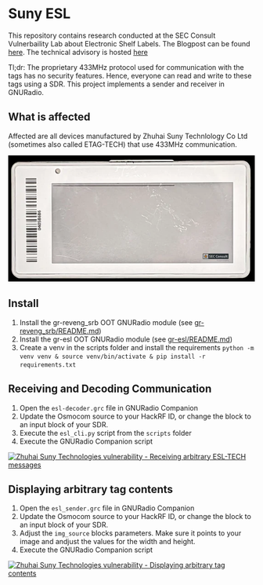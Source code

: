# Suny ESL

This repository contains research conducted at the SEC Consult Vulnerbaility Lab about Electronic Shelf Labels.
The Blogpost can be found [here](https://sec-consult.com/blog/detail/blackmail-roulette-the-risks-of-electronic-shelf-labels-for-retail-and-critical-infrastructure/).
The technical advisory is hosted [here](https://sec-consult.com/vulnerability-lab/advisory/replay-attacks-displaying-arbitrary-contents-in-zhuhai-suny-technology-esl-tag-etag-tech-protocol-electronic-shelf-labels/)

Tl;dr: The proprietary 433MHz protocol used for communication with the tags has no security features. Hence, everyone can read and write to these tags using a SDR.
This project implements a sender and receiver in GNURadio.

## What is affected

Affected are all devices manufactured by Zhuhai Suny Technlology Co Ltd (sometimes also called ETAG-TECH) that use 433MHz communication.

![ESL tag](img/tag.webp)


## Install

1. Install the gr-reveng_srb OOT GNURadio module (see [gr-reveng_srb/README.md](gr-reveng_srb/README.md))
2. Install the gr-esl OOT GNURadio module (see [gr-esl/README.md](gr-esl/README.md))
3. Create a venv in the scripts folder and install the requirements `python -m venv venv & source venv/bin/activate & pip install -r requirements.txt`


## Receiving and Decoding Communication


1. Open the `esl-decoder.grc` file in GNURadio Companion
2. Update the Osmocom source to your HackRF ID, or change the block to an input block of your SDR.
3. Execute the `esl_cli.py` script from the `scripts` folder
4. Execute the GNURadio Companion script

[![Zhuhai Suny Technologies vulnerability - Receiving arbitrary ESL-TECH messages](http://img.youtube.com/vi/x7t0QViu2gU/0.jpg)](http://www.youtube.com/watch?v=x7t0QViu2gU "Zhuhai Suny Technologies vulnerability - Receiving arbitrary ESL-TECH messages")

## Displaying arbitrary tag contents


1. Open the `esl_sender.grc` file in GNURadio Companion
2. Update the Osmocom source to your HackRF ID, or change the block to an input block of your SDR.
3. Adjust the `img_source` blocks parameters. Make sure it points to your image and andjust the values for the width and height.
4. Execute the GNURadio Companion script

[![Zhuhai Suny Technologies vulnerability - Displaying arbitrary tag contents](http://img.youtube.com/vi/028Gn4VC8yE/0.jpg)](http://www.youtube.com/watch?v=028Gn4VC8yE "Zhuhai Suny Technologies vulnerability - Displaying arbitrary tag contents")
